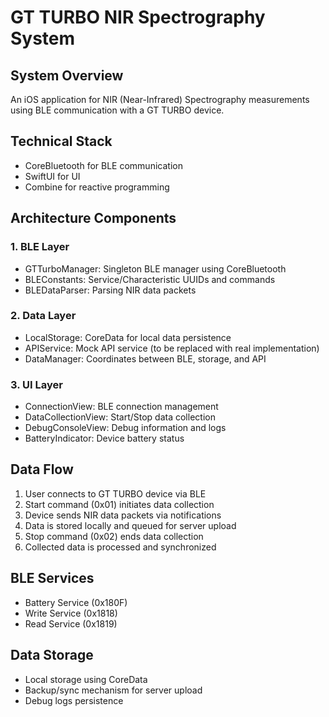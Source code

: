 # GT TURBO NIR Spectrography System

## System Overview
An iOS application for NIR (Near-Infrared) Spectrography measurements using BLE communication with a GT TURBO device.

## Technical Stack
- CoreBluetooth for BLE communication
- SwiftUI for UI
- Combine for reactive programming

## Architecture Components

### 1. BLE Layer
- GTTurboManager: Singleton BLE manager using CoreBluetooth
- BLEConstants: Service/Characteristic UUIDs and commands
- BLEDataParser: Parsing NIR data packets

### 2. Data Layer
- LocalStorage: CoreData for local data persistence
- APIService: Mock API service (to be replaced with real implementation)
- DataManager: Coordinates between BLE, storage, and API

### 3. UI Layer
- ConnectionView: BLE connection management
- DataCollectionView: Start/Stop data collection
- DebugConsoleView: Debug information and logs
- BatteryIndicator: Device battery status

## Data Flow
1. User connects to GT TURBO device via BLE
2. Start command (0x01) initiates data collection
3. Device sends NIR data packets via notifications
4. Data is stored locally and queued for server upload
5. Stop command (0x02) ends data collection
6. Collected data is processed and synchronized

## BLE Services
- Battery Service (0x180F)
- Write Service (0x1818)
- Read Service (0x1819)

## Data Storage
- Local storage using CoreData
- Backup/sync mechanism for server upload
- Debug logs persistence


